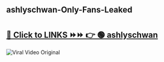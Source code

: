 
 ## ashlyschwan-Only-Fans-Leaked

# <h2><a href="https://clipsfans.com/ashlyschwan&ref=git">🔗 Click to LINKS ⏩⏩ 👉 🟢 ashlyschwan </a></h2>

<a href="https://clipsfans.com/ashlyschwan&ref=git" rel="nofollow" data-target="animated-image.originalLink"><img src="https://i.ibb.co.com/xMMVF88/686577567.gif" alt="Viral Video Original" style="max-width: 100%; display: inline-block;" data-target="animated-image.originalImage"></a>

